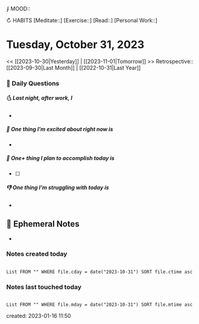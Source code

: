 ⨑ MOOD::

↻ HABITS
[Meditate::]
[Exercise::]
[Read::]
[Personal Work::]

# Tuesday, October 31, 2023

<< [[2023-10-30|Yesterday]] | [[2023-11-01|Tomorrow]] >>
Retrospective:: [[2023-09-30|Last Month]] | [[2022-10-31|Last Year]]

### 📅 Daily Questions

##### 🌜 Last night, after work, I

-

##### 🙌 One thing I'm excited about right now is

-

##### 🚀 One+ thing I plan to accomplish today is

- [ ]

##### 👎 One thing I'm struggling with today is

-

## 📝 Ephemeral Notes

- 

### Notes created today

```dataview

List FROM "" WHERE file.cday = date("2023-10-31") SORT file.ctime asc

```

### Notes last touched today

```dataview

List FROM "" WHERE file.mday = date("2023-10-31") SORT file.mtime asc

```

created: 2023-01-16 11:50
